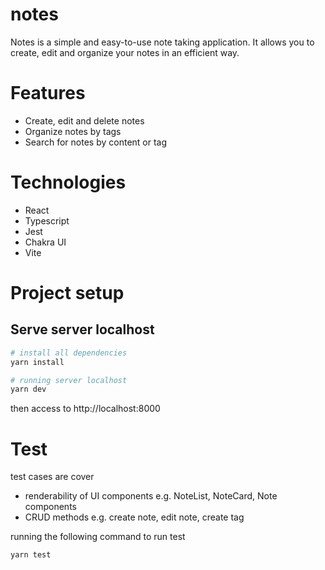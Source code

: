 # notes
Notes is a simple and easy-to-use note taking application. It allows you to create, edit and organize your notes in an efficient way.

# Features
- Create, edit and delete notes
- Organize notes by tags
- Search for notes by content or tag
 
# Technologies
- React
- Typescript
- Jest 
- Chakra UI
- Vite

# Project setup
## Serve server localhost
```sh
# install all dependencies
yarn install

# running server localhost
yarn dev
```
then access to http://localhost:8000

# Test
test cases are cover
- renderability of UI components e.g. NoteList, NoteCard, Note components
- CRUD methods e.g. create note, edit note, create tag

running the following command to run test
```sh
yarn test
```
